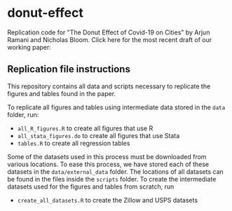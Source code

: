 # donut-effect
Replication code for "The Donut Effect of Covid-19 on Cities" by Arjun Ramani and Nicholas Bloom.
Click here for the most recent draft of our working paper: 


## Replication file instructions
This repository contains all data and scripts necessary to replicate the figures and tables found in the paper. 

To replicate all figures and tables using intermediate data stored in the `data` folder, run:
  - `all_R_figures.R` to create all figures that use R
  - `all_stata_figures.do` to create all figures that use Stata
  - `tables.R` to create all regression tables


Some of the datasets used in this process must be downloaded from various locations. To ease this process, we have stored each of these datasets in the `data/external_data` folder. The locations of all datasets can be found in the files inside the `scripts` folder. To create the intermediate datasets used for the figures and tables from scratch, run
- `create_all_datasets.R` to create the Zillow and USPS datasets


